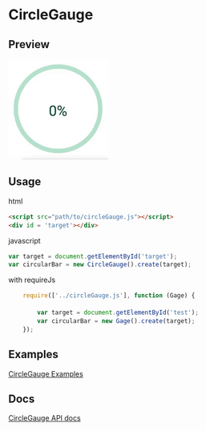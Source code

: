 # CircleGauge

## Preview
![](./docs/exgif.gif)
## Usage 

html
```html
<script src="path/to/circleGauge.js"></script>
<div id = 'target'></div>
```
javascript
```javascript
var target = document.getElementById('target');
var circularBar = new CircleGauge().create(target);
```
with requireJs
```javascript
	require(['../circleGauge.js'], function (Gage) {
	
		var target = document.getElementById('test');
		var circularBar = new Gage().create(target);
	});
```

## Examples
[CircleGauge Examples](https://yeonjuan.github.io/ygui/circlegauge.html)
## Docs
[CircleGauge API docs](./DOC.md)

